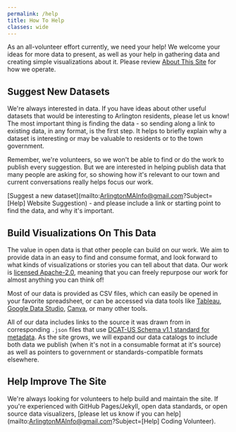 ```yaml
---
permalink: /help
title: How To Help
classes: wide
---
```


As an all-volunteer effort currently, we need your help!  We welcome your ideas for more data to present, as well as your help in gathering data and creating simple visualizations about it.  Please review [About This Site](/about) for how we operate.

## Suggest New Datasets

We're always interested in data.  If you have ideas about other useful datasets that would be interesting to Arlington residents, please let us know!  The most important thing is finding the data - so sending along a link to existing data, in any format, is the first step.  It helps to briefly explain why a dataset is interesting or may be valuable to residents or to the town government.

Remember, we're volunteers, so we won't be able to find or do the work to publish every suggestion.  But we are interested in helping publish data that many people are asking for, so showing how it's relevant to our town and current conversations really helps focus our work.

[Suggest a new dataset](mailto:ArlingtonMAInfo@gmail.com?Subject=[Help] Website Suggestion) - and please include a link or starting point to find the data, and why it's important.

## Build Visualizations On This Data

The value in open data is that other people can build on our work.  We aim to provide data in an easy to find and consume format, and look forward to what kinds of visualizations or stories you can tell about that data.  Our work is [licensed Apache-2.0](https://arlingtonma.info/terms), meaning that you can freely repurpose our work for almost anything you can think of!

Most of our data is provided as CSV files, which can easily be opened in your favorite spreadsheet, or can be accessed via data tools like [Tableau](https://www.tableau.com/), [Google Data Studio](https://datastudio.google.com/), [Canva](https://www.canva.com/), or many other tools.

All of our data includes links to the source it was drawn from in corresponding `.json` files that use [DCAT-US Schema v1.1 standard for metadata](https://github.com/ArlingtonMA/arlingtonma.info/wiki/How-To-Add-A-Dataset#notes-on-json-metadata).  As the site grows, we will expand our data catalogs to include both data we publish (when it's not in a consumable format at it's source) as well as pointers to government or standards-compatible formats elsewhere.

## Help Improve The Site

We're always looking for volunteers to help build and maintain the site.  If you're experienced with GitHub Pages/Jekyll, open data standards, or open source data visualizers, [please let us know if you can help](mailto:ArlingtonMAInfo@gmail.com?Subject=[Help] Coding Volunteer).
